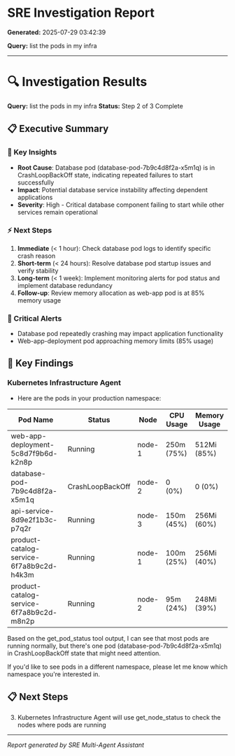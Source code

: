 # SRE Investigation Report

**Generated:** 2025-07-29 03:42:39

**Query:** list the pods in my infra

---

# 🔍 Investigation Results

**Query:** list the pods in my infra
**Status:** Step 2 of 3 Complete

## 📋 Executive Summary

### 🎯 Key Insights
- **Root Cause**: Database pod (database-pod-7b9c4d8f2a-x5m1q) is in CrashLoopBackOff state, indicating repeated failures to start successfully
- **Impact**: Potential database service instability affecting dependent applications
- **Severity**: High - Critical database component failing to start while other services remain operational

### ⚡ Next Steps
1. **Immediate** (< 1 hour): Check database pod logs to identify specific crash reason
2. **Short-term** (< 24 hours): Resolve database pod startup issues and verify stability
3. **Long-term** (< 1 week): Implement monitoring alerts for pod status and implement database redundancy
4. **Follow-up**: Review memory allocation as web-app pod is at 85% memory usage

### 🚨 Critical Alerts
- Database pod repeatedly crashing may impact application functionality
- Web-app-deployment pod approaching memory limits (85% usage)

## 🎯 Key Findings

### Kubernetes Infrastructure Agent
- Here are the pods in your production namespace:

| Pod Name | Status | Node | CPU Usage | Memory Usage |
|----------|--------|------|-----------|-------------|
| web-app-deployment-5c8d7f9b6d-k2n8p | Running | node-1 | 250m (75%) | 512Mi (85%) |
| database-pod-7b9c4d8f2a-x5m1q | CrashLoopBackOff | node-2 | 0 (0%) | 0 (0%) |
| api-service-8d9e2f1b3c-p7q2r | Running | node-3 | 150m (45%) | 256Mi (60%) |
| product-catalog-service-6f7a8b9c2d-h4k3m | Running | node-1 | 100m (25%) | 256Mi (40%) |
| product-catalog-service-6f7a8b9c2d-m8n2p | Running | node-2 | 95m (24%) | 248Mi (39%) |

Based on the get_pod_status tool output, I can see that most pods are running normally, but there's one pod (database-pod-7b9c4d8f2a-x5m1q) in CrashLoopBackOff state that might need attention.

If you'd like to see pods in a different namespace, please let me know which namespace you're interested in.

## 📋 Next Steps

3. Kubernetes Infrastructure Agent will use get_node_status to check the nodes where pods are running


---
*Report generated by SRE Multi-Agent Assistant*
